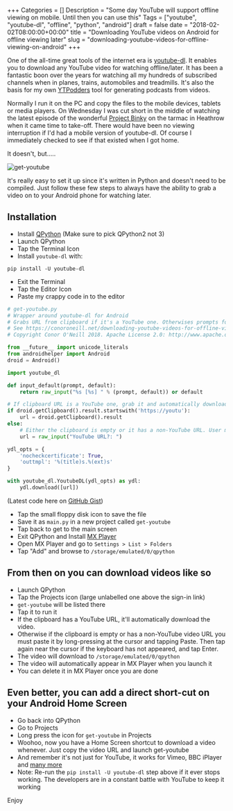 +++
Categories = []
Description = "Some day YouTube will support offline viewing on mobile. Until then you can use this"
Tags = ["youtube", "youtube-dl", "offline", "python", "android"]
draft = false
date = "2018-02-02T08:00:00+00:00"
title = "Downloading YouTube videos  on Android for offline viewing later"
slug = "downloading-youtube-videos-for-offline-viewing-on-android"
+++

One of the all-time great tools of the internet era is [youtube-dl](https://rg3.github.io/youtube-dl/). It enables you to download any YouTube video for watching offline/later. It has been a fantastic boon over the years for watching all my hundreds of subscribed channels when in planes, trains, automobiles and treadmills. It's also the basis for my own [YTPodders](https://ytpodders.com/) tool for generating podcasts from videos.

Normally I run it on the PC and copy the files to the mobile devices, tablets or media players. On Wednesday I was cut short in the middle of watching the latest episode of the wonderful [Project Binky](https://www.youtube.com/channel/UCHvBHWBzzB7NyU5tIiEZHBg) on the tarmac in Heathrow when it came time to take-off. There would have been no viewing interruption if I'd had a mobile version of youtube-dl. Of course I immediately checked to see if that existed when I got home.

It doesn't, but.....

![get-youtube](/img/2018/02/get-youtube.png)

It's really easy to set it up since it's written in Python and doesn't need to be compiled. Just follow these few steps to always have the ability to grab a video on to your Android phone for watching later.

## Installation

* Install [QPython](https://play.google.com/store/apps/details?id=org.qpython.qpy) (Make sure to pick QPython2 not 3)
* Launch QPython
* Tap the Terminal Icon
* Install `youtube-dl` with:

```
pip install -U youtube-dl
```

* Exit the Terminal
* Tap the Editor Icon
* Paste my crappy code in to the editor

```python
# get-youtube.py 
# Wrapper around youtube-dl for Android
# Grabs URL from clipboard if it's a YouTube one. Otherwises prompts for URL
# See https://conoroneill.net/downloading-youtube-videos-for-offline-viewing-on-android/ for instructions
# Copyright Conor O'Neill 2018. Apache License 2.0: http://www.apache.org/licenses/LICENSE-2.0.txt

from __future__ import unicode_literals
from androidhelper import Android
droid = Android()

import youtube_dl

def input_default(prompt, default):
    return raw_input("%s [%s] " % (prompt, default)) or default

# If clipboard URL is a YouTube one, grab it and automatically download
if droid.getClipboard().result.startswith('https://youtu'):
    url = droid.getClipboard().result
else:
    # Either the clipboard is empty or it has a non-YouTube URL. User must paste the required URL.    
    url = raw_input("YouTube URL?: ")

ydl_opts = {
    'nocheckcertificate': True, 
    'outtmpl': '%(title)s.%(ext)s'
}

with youtube_dl.YoutubeDL(ydl_opts) as ydl:
    ydl.download([url])
```

(Latest code here on [GitHub Gist](https://gist.github.com/conoro/d63c9f326ee65647a717b0283f21683f))

* Tap the small floppy disk icon to save the file
* Save it as `main.py` in a new project called `get-youtube`
* Tap back to get to the main screen
* Exit QPython and Install [MX Player](https://play.google.com/store/apps/details?id=com.mxtech.videoplayer.ad&hl=en)
* Open MX Player and go to `Settings > List > Folders`
* Tap "Add" and browse to `/storage/emulated/0/qpython`

## From then on you can download videos like so

* Launch QPython
* Tap the Projects icon (large unlabelled one above the sign-in link)
* `get-youtube` will be listed there
* Tap it to run it
* If the clipboard has a YouTube URL, it'll automatically download the video. 
* Otherwise if the clipboard is empty or has a non-YouTube video URL you must paste it by long-pressing at the cursor and tapping Paste. Then tap again near the cursor if the keyboard has not appeared, and tap Enter.
* The video will download to `/storage/emulated/0/qpython`
* The video will automatically appear in MX Player when you launch it
* You can delete it in MX Player once you are done

## Even better, you can add a direct short-cut on your Android Home Screen

* Go back into QPython
* Go to Projects
* Long press the icon for `get-youtube` in Projects
* Woohoo, now you have a Home Screen shortcut to download a video whenever. Just copy the video URL and launch get-youtube
* And remember it's not just for YouTube, it works for Vimeo, BBC iPlayer and [many more](https://rg3.github.io/youtube-dl/supportedsites.html)
* Note: Re-run the `pip install -U youtube-dl` step above if it ever stops working. The developers are in a constant battle with YouTube to keep it working

Enjoy
